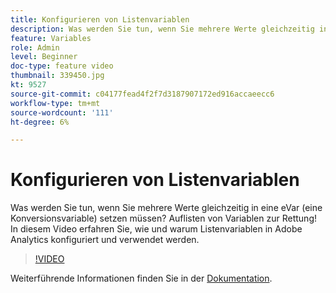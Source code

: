 ```yaml
---
title: Konfigurieren von Listenvariablen
description: Was werden Sie tun, wenn Sie mehrere Werte gleichzeitig in eine eVar (eine Konversionsvariable) setzen müssen? Auflisten von Variablen zur Rettung! In diesem Video erfahren Sie, wie und warum Listenvariablen in Adobe Analytics konfiguriert und verwendet werden.
feature: Variables
role: Admin
level: Beginner
doc-type: feature video
thumbnail: 339450.jpg
kt: 9527
source-git-commit: c04177fead4f2f7d3187907172ed916accaeecc6
workflow-type: tm+mt
source-wordcount: '111'
ht-degree: 6%

---
```



# Konfigurieren von Listenvariablen

Was werden Sie tun, wenn Sie mehrere Werte gleichzeitig in eine eVar (eine Konversionsvariable) setzen müssen? Auflisten von Variablen zur Rettung! In diesem Video erfahren Sie, wie und warum Listenvariablen in Adobe Analytics konfiguriert und verwendet werden.

>[!VIDEO](https://video.tv.adobe.com/v/339450/?quality=12&learn=on)

Weiterführende Informationen finden Sie in der [Dokumentation](https://experienceleague.adobe.com/docs/analytics/admin/admin-tools/conversion-variables/list-var-admin.html).
